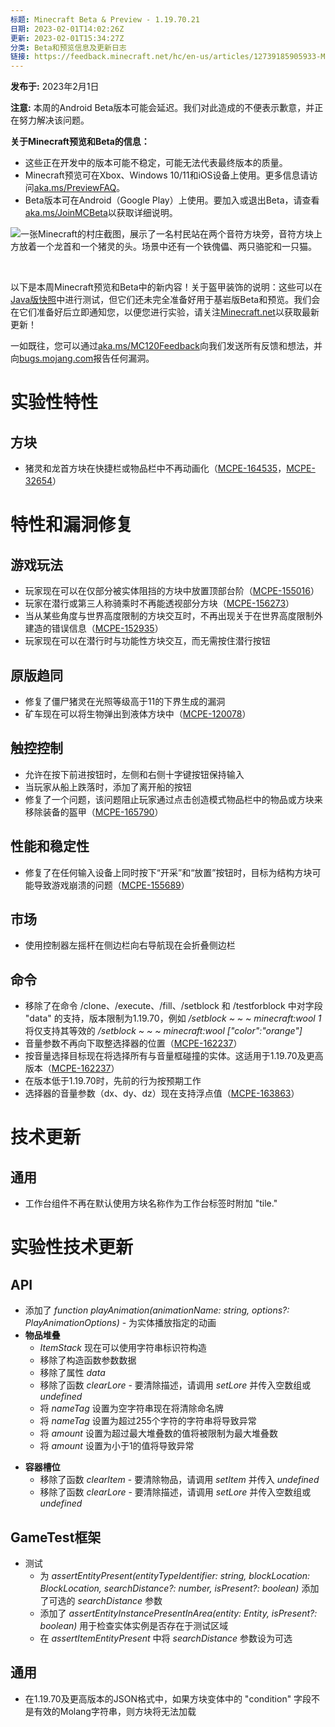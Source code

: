 ```yaml
---
标题: Minecraft Beta & Preview - 1.19.70.21
日期: 2023-02-01T14:02:26Z
更新: 2023-02-01T15:34:27Z
分类: Beta和预览信息及更新日志
链接: https://feedback.minecraft.net/hc/en-us/articles/12739185905933-Minecraft-Beta-Preview-1-19-70-21
---
```


**发布于:** 2023年2月1日

**注意:** 本周的Android Beta版本可能会延迟。我们对此造成的不便表示歉意，并正在努力解决该问题。

**关于Minecraft预览和Beta的信息：**

- 这些正在开发中的版本可能不稳定，可能无法代表最终版本的质量。
- Minecraft预览可在Xbox、Windows 10/11和iOS设备上使用。更多信息请访问[aka.ms/PreviewFAQ](http://aka.ms/PreviewFAQ)。
- Beta版本可在Android（Google Play）上使用。要加入或退出Beta，请查看[aka.ms/JoinMCBeta](https://aka.ms/JoinMCBeta)以获取详细说明。

![一张Minecraft的村庄截图，展示了一名村民站在两个音符方块旁，音符方块上方放着一个龙首和一个猪灵的头。场景中还有一个铁傀儡、两只骆驼和一只猫。](https://feedback.minecraft.net/hc/article_attachments/12738753624461)

 

以下是本周Minecraft预览和Beta中的新内容！关于盔甲装饰的说明：这些可以在[Java版快照](https://www.minecraft.net/en-us/article/minecraft-snapshot-23w04a)中进行测试，但它们还未完全准备好用于基岩版Beta和预览。我们会在它们准备好后立即通知您，以便您进行实验，请关注[Minecraft.net](https://www.minecraft.net/)以获取最新更新！

一如既往，您可以通过[aka.ms/MC120Feedback](http://aka.ms/MC120Feedback)向我们发送所有反馈和想法，并向[bugs.mojang.com](http://bugs.mojang.com/)报告任何漏洞。

# **实验性特性**

## **方块**

- 猪灵和龙首方块在快捷栏或物品栏中不再动画化（[MCPE-164535](https://bugs.mojang.com/browse/MCPE-164535)，[MCPE-32654](https://bugs.mojang.com/browse/MCPE-32654)）

# **特性和漏洞修复**

## **游戏玩法**

- 玩家现在可以在仅部分被实体阻挡的方块中放置顶部台阶（[MCPE-155016](https://bugs.mojang.com/browse/MCPE-155016)）
- 玩家在潜行或第三人称骑乘时不再能透视部分方块（[MCPE-156273](https://bugs.mojang.com/browse/MCPE-156273)）
- 当从某些角度与世界高度限制的方块交互时，不再出现关于在世界高度限制外建造的错误信息（[MCPE-152935](https://bugs.mojang.com/browse/MCPE-152935)）
- 玩家现在可以在潜行时与功能性方块交互，而无需按住潜行按钮

## **原版趋同**

- 修复了僵尸猪灵在光照等级高于11的下界生成的漏洞
- 矿车现在可以将生物弹出到液体方块中（[MCPE-120078](https://bugs.mojang.com/browse/MCPE-120078)）

## **触控控制**

- 允许在按下前进按钮时，左侧和右侧十字键按钮保持输入
- 当玩家从船上跌落时，添加了离开船的按钮
- 修复了一个问题，该问题阻止玩家通过点击创造模式物品栏中的物品或方块来移除装备的盔甲（[MCPE-165790](https://bugs.mojang.com/browse/MCPE-165790)）

## **性能和稳定性**

- 修复了在任何输入设备上同时按下“开采”和“放置”按钮时，目标为结构方块可能导致游戏崩溃的问题（[MCPE-155689](https://bugs.mojang.com/browse/MCPE-155689)）

## **市场**

- 使用控制器左摇杆在侧边栏向右导航现在会折叠侧边栏

## **命令**

- 移除了在命令 /clone、/execute、/fill、/setblock 和 /testforblock 中对字段 "data" 的支持，版本限制为1.19.70，例如 */setblock ~ ~ ~ minecraft:wool 1* 将仅支持其等效的 */setblock ~ ~ ~ minecraft:wool \["color":"orange"\]*
- 音量参数不再向下取整选择器的位置（[MCPE-162237](https://bugs.mojang.com/browse/MCPE-162237)）
- 按音量选择目标现在将选择所有与音量框碰撞的实体。这适用于1.19.70及更高版本（[MCPE-162237](https://bugs.mojang.com/browse/MCPE-162237)）
- 在版本低于1.19.70时，先前的行为按预期工作
- 选择器的音量参数（dx、dy、dz）现在支持浮点值（[MCPE-163863](https://bugs.mojang.com/browse/MCPE-163863)）

# **技术更新**

## **通用**

- 工作台组件不再在默认使用方块名称作为工作台标签时附加 "tile."

# **实验性技术更新**

## **API**

- 添加了 *function playAnimation(animationName: string, options?: PlayAnimationOptions)* - 为实体播放指定的动画
- **物品堆叠**
  - *ItemStack* 现在可以使用字符串标识符构造
  - 移除了构造函数参数数据
  - 移除了属性 *data*
  - 移除了函数 *clearLore* - 要清除描述，请调用 *setLore* 并传入空数组或 *undefined*
  - 将 *nameTag* 设置为空字符串现在将清除命名牌
  - 将 *nameTag* 设置为超过255个字符的字符串将导致异常
  - 将 *amount* 设置为超过最大堆叠数的值将被限制为最大堆叠数
  - 将 *amount* 设置为小于1的值将导致异常

<!-- -->

- **容器槽位**
  - 移除了函数 *clearItem* - 要清除物品，请调用 *setItem* 并传入 *undefined*
  - 移除了函数 *clearLore* - 要清除描述，请调用 *setLore* 并传入空数组或 *undefined*

## **GameTest框架**

- 测试
  - 为 *assertEntityPresent(entityTypeIdentifier: string, blockLocation: BlockLocation, searchDistance?: number, isPresent?: boolean)* 添加了可选的 *searchDistance* 参数
  - 添加了 *assertEntityInstancePresentInArea(entity: Entity, isPresent?: boolean)* 用于检查实体实例是否存在于测试区域
  - 在 *assertItemEntityPresent* 中将 *searchDistance* 参数设为可选

## **通用**

- 在1.19.70及更高版本的JSON格式中，如果方块变体中的 "condition" 字段不是有效的Molang字符串，则方块将无法加载